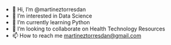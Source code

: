 - 👋 Hi, I’m @martineztorresdan
- 👀 I’m interested in Data Science
- 🌱 I’m currently learning Python
- 💞️ I’m looking to collaborate on Health Technology Resources
- 📫 How to reach me martineztorresdan@gmail.com

<!---
martineztorresdan/martineztorresdan is a ✨ special ✨ repository because its `README.md` (this file) appears on your GitHub profile.
You can click the Preview link to take a look at your changes.
--->
